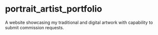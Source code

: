 # portrait_artist_portfolio
A website showcasing my traditional and digital artwork with capability to submit commission requests. 
